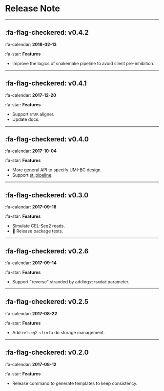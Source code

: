 # Release Note


<!-- ## :fa-flag-checkered: **v0.0.0**

:fa-calendar: **YYYY-MM-DD**

:fa-star: **Features**
 -->

---

## :fa-flag-checkered: **v0.4.2**

:fa-calendar: **2018-02-13**

:fa-star: **Features**

- Improve the logics of snakemake pipeline to avoid silent pre-inhibition.

---

## :fa-flag-checkered: **v0.4.1**

:fa-calendar: **2017-12-20**

:fa-star: **Features**

- Support `STAR` aligner.
- Update docs.


---

## :fa-flag-checkered: **v0.4.0**

:fa-calendar: **2017-10-04**

:fa-star: **Features**

- More general API to specify UMI-BC design.
- Support [st_pipeline](https://github.com/SpatialTranscriptomicsResearch/st_pipeline).

---

## :fa-flag-checkered: **v0.3.0**

:fa-calendar: **2017-09-18**

:fa-star: **Features**

- Simulate CEL-Seq2 reads.
- :gun: Release package tests.

---

## :fa-flag-checkered: **v0.2.6**

:fa-calendar: **2017-09-14**

:fa-star: **Features**

- Support "reverse" stranded by adding`stranded` parameter.

---

## :fa-flag-checkered: **v0.2.5**

:fa-calendar: **2017-08-22**

:fa-star: **Features**

- Add `celseq2-slim` to do storage management.

---

## :fa-flag-checkered: **v0.2.0**

:fa-calendar: **2017-08-12**

:fa-star: **Features**

- Release command to generate templates to keep consistency.


